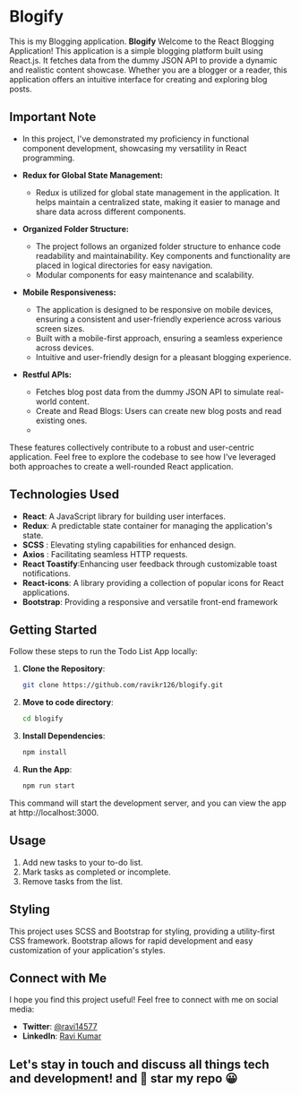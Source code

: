 # Blogify
This is my Blogging application.
 **Blogify**
Welcome to the React Blogging Application! This application is a simple blogging platform built using React.js. It fetches data from the dummy JSON API to provide a dynamic and realistic content showcase. Whether you are a blogger or a reader, this application offers an intuitive interface for creating and exploring blog posts.

## Important Note

- In this project, I've demonstrated my proficiency in functional component development, showcasing my versatility in React programming.

- **Redux for Global State Management:**
  - Redux is utilized for global state management in the application. It helps maintain a centralized state, making it easier to manage and share data across different components.

- **Organized Folder Structure:**
  - The project follows an organized folder structure to enhance code readability and maintainability. Key components and functionality are placed in logical directories for easy navigation.
  - Modular components for easy maintenance and scalability.

- **Mobile Responsiveness:**
  - The application is designed to be responsive on mobile devices, ensuring a consistent and user-friendly experience across various screen sizes.
  - Built with a mobile-first approach, ensuring a seamless experience across devices.
  - Intuitive and user-friendly design for a pleasant blogging experience.
    
- **Restful APIs:**
   - Fetches blog post data from the dummy JSON API to simulate real-world content.
   - Create and Read Blogs: Users can create new blog posts and read existing ones.
   - 
These features collectively contribute to a robust and user-centric application.
Feel free to explore the codebase to see how I've leveraged both approaches to create a well-rounded React application.

## Technologies Used

- **React**: A JavaScript library for building user interfaces.
- **Redux**: A predictable state container for managing the application's state.
- **SCSS** : Elevating styling capabilities for enhanced design.
- **Axios** : Facilitating seamless HTTP requests.
- **React Toastify**:Enhancing user feedback through customizable toast notifications.
- **React-icons**: A library providing a collection of popular icons for React applications.
- **Bootstrap**: Providing a responsive and versatile front-end framework

## Getting Started

Follow these steps to run the Todo List App locally:

1. **Clone the Repository**:
   ```bash
   git clone https://github.com/ravikr126/blogify.git

2. **Move to code directory**:
   ```bash
   cd blogify

3. **Install Dependencies**:
   ``` bash
   npm install
4. **Run the App**:
   ```bash
   npm run start
   
This command will start the development server, and you can view the app at http://localhost:3000.

   
## Usage
  1. Add new tasks to your to-do list.
  2. Mark tasks as completed or incomplete.
  3. Remove tasks from the list.
  
 ## Styling
This project uses SCSS and Bootstrap for styling, providing a utility-first CSS framework. Bootstrap allows for rapid development and easy customization of your application's styles.

## Connect with Me

I hope you find this project useful! Feel free to connect with me on social media:

- **Twitter**: [@ravi14577](https://twitter.com/ravi14577)
- **LinkedIn**: [Ravi Kumar](https://www.linkedin.com/in/theravikr/)

## Let's stay in touch and discuss all things tech and development! and 🌟 star my repo 😀

